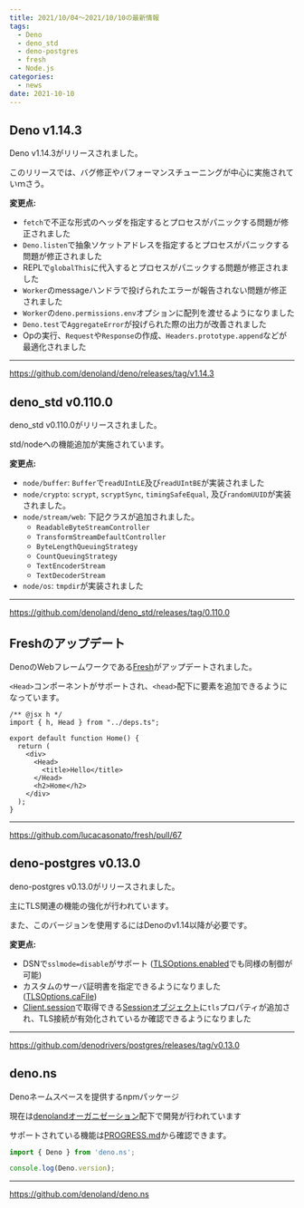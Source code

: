 ```yaml
---
title: 2021/10/04〜2021/10/10の最新情報
tags:
  - Deno
  - deno_std
  - deno-postgres
  - fresh
  - Node.js
categories:
  - news
date: 2021-10-10
---
```


## Deno v1.14.3

Deno v1.14.3がリリースされました。

このリリースでは、バグ修正やパフォーマンスチューニングが中心に実施されていｍさう。

**変更点:**

- `fetch`で不正な形式のヘッダを指定するとプロセスがパニックする問題が修正されました
- `Deno.listen`で抽象ソケットアドレスを指定するとプロセスがパニックする問題が修正されました
- REPLで`globalThis`に代入するとプロセスがパニックする問題が修正されました
- `Worker`のmessageハンドラで投げられたエラーが報告されない問題が修正されました
- `Worker`の`deno.permissions.env`オプションに配列を渡せるようになりました
- `Deno.test`で`AggregateError`が投げられた際の出力が改善されました
- Opの実行、`Request`や`Response`の作成、`Headers.prototype.append`などが最適化されました

---

https://github.com/denoland/deno/releases/tag/v1.14.3

## deno_std v0.110.0

deno_std v0.110.0がリリースされました。

std/nodeへの機能追加が実施されています。

**変更点:**

- `node/buffer`: `Buffer`で`readUIntLE`及び`readUIntBE`が実装されました
- `node/crypto`: `scrypt`, `scryptSync`, `timingSafeEqual`, 及び`randomUUID`が実装されました。
- `node/stream/web`: 下記クラスが追加されました。
  - `ReadableByteStreamController`
  - `TransformStreamDefaultController`
  - `ByteLengthQueuingStrategy`
  - `CountQueuingStrategy`
  - `TextEncoderStream`
  - `TextDecoderStream`
- `node/os`: `tmpdir`が実装されました

---

https://github.com/denoland/deno_std/releases/tag/0.110.0

## Freshのアップデート

DenoのWebフレームワークである[Fresh](https://github.com/lucacasonato/fresh)がアップデートされました。

`<Head>`コンポーネントがサポートされ、`<head>`配下に要素を追加できるようになっています。

```tsx
/** @jsx h */
import { h, Head } from "../deps.ts";

export default function Home() {
  return (
    <div>
      <Head>
        <title>Hello</title>
      </Head>
      <h2>Home</h2>
    </div>
  );
}
```

---

https://github.com/lucacasonato/fresh/pull/67

## deno-postgres v0.13.0

deno-postgres v0.13.0がリリースされました。

主にTLS関連の機能の強化が行われています。

また、このバージョンを使用するにはDenoのv1.14以降が必要です。

**変更点:**

- DSNで`sslmode=disable`がサポート ([TLSOptions.enabled](https://doc.deno.land/https/deno.land/x/postgres@v0.13.0/mod.ts#TLSOptions)でも同様の制御が可能)
- カスタムのサーバ証明書を指定できるようになりました([TLSOptions.caFile](https://doc.deno.land/https/deno.land/x/postgres@v0.13.0/mod.ts#TLSOptions))
- [Client.session](https://doc.deno.land/https/deno.land/x/postgres@v0.13.0/mod.ts#Client)で取得できる[Sessionオブジェクト](https://doc.deno.land/https/deno.land/x/postgres@v0.13.0/mod.ts#Session)に`tls`プロパティが追加され、TLS接続が有効化されているか確認できるようになりました

---

https://github.com/denodrivers/postgres/releases/tag/v0.13.0

## deno.ns

Denoネームスペースを提供するnpmパッケージ

現在は[denolandオーガニゼーション](https://github.com/denoland)配下で開発が行われています

サポートされている機能は[PROGRESS.md](https://github.com/denoland/deno.ns/blob/main/PROGRESS.md)から確認できます。

```javascript
import { Deno } from 'deno.ns';

console.log(Deno.version);
```

---

https://github.com/denoland/deno.ns

